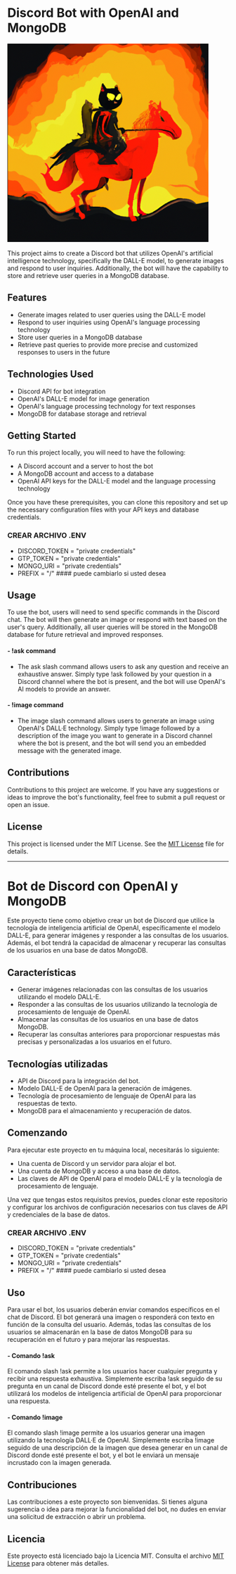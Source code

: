 # Discord Bot with OpenAI and MongoDB

![](https://github.com/jahnnho1/quantum-aidiscord-bot/blob/master/assets/firma.png?raw=true)


This project aims to create a Discord bot that utilizes OpenAI's artificial intelligence technology, specifically the DALL-E model, to generate images and respond to user inquiries. Additionally, the bot will have the capability to store and retrieve user queries in a MongoDB database. 

## Features

- Generate images related to user queries using the DALL-E model
- Respond to user inquiries using OpenAI's language processing technology
- Store user queries in a MongoDB database
- Retrieve past queries to provide more precise and customized responses to users in the future

## Technologies Used

- Discord API for bot integration
- OpenAI's DALL-E model for image generation
- OpenAI's language processing technology for text responses
- MongoDB for database storage and retrieval

## Getting Started

To run this project locally, you will need to have the following:

- A Discord account and a server to host the bot
- A MongoDB account and access to a database
- OpenAI API keys for the DALL-E model and the language processing technology

Once you have these prerequisites, you can clone this repository and set up the necessary configuration files with your API keys and database credentials.

### CREAR ARCHIVO .ENV 

- DISCORD_TOKEN =  "private credentials"
- GTP_TOKEN = "private credentials"
- MONGO_URI = "private credentials"
- PREFIX = "/" #### puede cambiarlo si usted desea

## Usage

To use the bot, users will need to send specific commands in the Discord chat. The bot will then generate an image or respond with text based on the user's query. Additionally, all user queries will be stored in the MongoDB database for future retrieval and improved responses.

#### - !ask command
- The ask slash command allows users to ask any question and receive an exhaustive answer. Simply type !ask followed by your question in a Discord channel where the bot is present, and the bot will use OpenAI's AI models to provide an answer.

#### - !image command
- The image slash command allows users to generate an image using OpenAI's DALL·E technology. Simply type !image followed by a description of the image you want to generate in a Discord channel where the bot is present, and the bot will send you an embedded message with the generated image.


## Contributions

Contributions to this project are welcome. If you have any suggestions or ideas to improve the bot's functionality, feel free to submit a pull request or open an issue.

## License

This project is licensed under the MIT License. See the [MIT License](https://opensource.org/license/mit/ "MIT License") file for details.

---

# Bot de Discord con OpenAI y MongoDB

Este proyecto tiene como objetivo crear un bot de Discord que utilice la tecnología de inteligencia artificial de OpenAI, específicamente el modelo DALL-E, para generar imágenes y responder a las consultas de los usuarios. Además, el bot tendrá la capacidad de almacenar y recuperar las consultas de los usuarios en una base de datos MongoDB.

## Características

- Generar imágenes relacionadas con las consultas de los usuarios utilizando el modelo DALL-E.
- Responder a las consultas de los usuarios utilizando la tecnología de procesamiento de lenguaje de OpenAI.
- Almacenar las consultas de los usuarios en una base de datos MongoDB.
- Recuperar las consultas anteriores para proporcionar respuestas más precisas y personalizadas a los usuarios en el futuro.

## Tecnologías utilizadas

- API de Discord para la integración del bot.
- Modelo DALL-E de OpenAI para la generación de imágenes.
- Tecnología de procesamiento de lenguaje de OpenAI para las respuestas de texto.
- MongoDB para el almacenamiento y recuperación de datos.

## Comenzando

Para ejecutar este proyecto en tu máquina local, necesitarás lo siguiente:

- Una cuenta de Discord y un servidor para alojar el bot.
- Una cuenta de MongoDB y acceso a una base de datos.
- Las claves de API de OpenAI para el modelo DALL-E y la tecnología de procesamiento de lenguaje.

Una vez que tengas estos requisitos previos, puedes clonar este repositorio y configurar los archivos de configuración necesarios con tus claves de API y credenciales de la base de datos.

### CREAR ARCHIVO .ENV 

- DISCORD_TOKEN =  "private credentials"
- GTP_TOKEN = "private credentials"
- MONGO_URI = "private credentials"
- PREFIX = "/" #### puede cambiarlo si usted desea

## Uso

Para usar el bot, los usuarios deberán enviar comandos específicos en el chat de Discord. El bot generará una imagen o responderá con texto en función de la consulta del usuario. Además, todas las consultas de los usuarios se almacenarán en la base de datos MongoDB para su recuperación en el futuro y para mejorar las respuestas.

#### - Comando !ask
El comando slash !ask permite a los usuarios hacer cualquier pregunta y recibir una respuesta exhaustiva. Simplemente escriba !ask seguido de su pregunta en un canal de Discord donde esté presente el bot, y el bot utilizará los modelos de inteligencia artificial de OpenAI para proporcionar una respuesta.

#### - Comando !image
El comando slash !image permite a los usuarios generar una imagen utilizando la tecnología DALL·E de OpenAI. Simplemente escriba !image seguido de una descripción de la imagen que desea generar en un canal de Discord donde esté presente el bot, y el bot le enviará un mensaje incrustado con la imagen generada.



## Contribuciones

Las contribuciones a este proyecto son bienvenidas. Si tienes alguna sugerencia o idea para mejorar la funcionalidad del bot, no dudes en enviar una solicitud de extracción o abrir un problema.

## Licencia

Este proyecto está licenciado bajo la Licencia MIT. Consulta el archivo [MIT License](https://opensource.org/license/mit/ "MIT License") para obtener más detalles.



